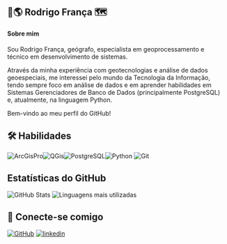 
## 🦁🌎 Rodrigo França 🗺

#### Sobre mim

Sou Rodrigo França, geógrafo, especialista em geoprocessamento e técnico em desenvolvimento de sistemas.

Através da minha experiência com geotecnologias e análise de dados geoespeciais, me interessei pelo mundo da Tecnologia da Informação, tendo sempre foco em análise de dados e em aprender habilidades em Sistemas Gerenciadores de Banco de Dados (principalmente PostgreSQL) e, atualmente, na linguagem Python.

Bem-vindo ao meu perfil do GitHub!


## 🛠 Habilidades

![ArcGisPro](https://img.shields.io/badge/ArcGis%20Pro-white?style=plastic&logo=arcgis&logoColor=blue&logoSize=100&labelColor=white&color=blue)![QGis](https://img.shields.io/badge/QGis-green?style=plastic&logo=qgis&logoColor=green&logoSize=100&labelColor=gray&color=green)![PostgreSQL](https://img.shields.io/badge/PostgreSQL-white?style=plastic&logo=postgresql&logoColor=white&logoSize=100&labelColor=blue&color=white)![Python](https://img.shields.io/badge/Python-yellow?style=plastic&logo=python&logoColor=yellow&logoSize=100&labelColor=blue&color=white)
![Git](https://img.shields.io/badge/Git-white?style=plastic&logo=git&logoColor=white&labelColor=red)

## Estatísticas do GitHub

![GitHub Stats](https://github-readme-stats.vercel.app/api?username=rodrigo1708&show_icons=true&hide=contribs,prs&cache_seconds=86400&theme=dracula)
![Linguagens mais utilizadas](https://github-readme-stats.vercel.app/api/top-langs/?username=rodrigo1708&layout=compact)
## 🔗 Conecte-se comigo
[![GitHub](https://img.shields.io/badge/github-black?style=social&logo=github&labelColor=black&color=white)](https://github.com/rodrigo1708)
[![linkedin](https://img.shields.io/badge/linkedin-0A66C2?style=social&logo=linkedin&logoColor=blue)](https://www.linkedin.com/in/rodrigo-franca-566555a8/)


